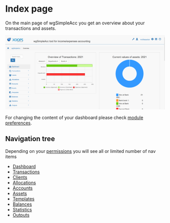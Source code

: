 # Index page

On the main page of wgSimpleAcc you get an overview about your transactions and assets.

![Index page](../../.gitbook/assets/en/dashboard.png)

For changing the content of your dashboard please check [module preferences](../administration-menu/preferences.md).

## Navigation tree

Depending on your [permissions](../administration-menu/permissions.md) you will see all or limited number of nav items

* [Dashboard](../the-user-side/index-page.md)
* [Transactions](../the-user-side/transactions.md)
* [Clients](../the-user-side/clients.md)
* [Allocations](../the-user-side/allocations.md)
* [Accounts](../the-user-side/accounts.md)
* [Assets](../the-user-side/assets.md)
* [Templates](../the-user-side/templates.md)
* [Balances](../the-user-side/balances.md)
* [Statistics](../the-user-side/statistics.md)
* [Outputs](../the-user-side/outputs.md)



